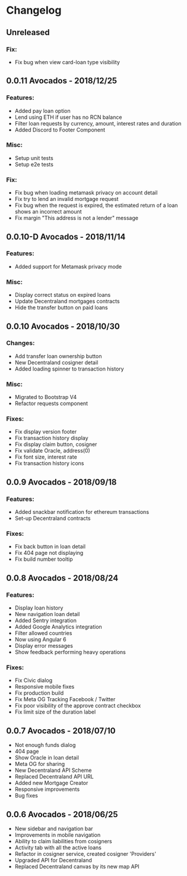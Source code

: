# Changelog

## Unreleased

### Fix:
- Fix bug when view card-loan type visibility

## **0.0.11** Avocados - 2018/12/25

### Features:
- Added pay loan option
- Lend using ETH if user has no RCN balance
- Filter loan requests by currency, amount, interest rates and duration
- Added Discord to Footer Component

### Misc:
- Setup unit tests
- Setup e2e tests

### Fix:
- Fix bug when loading metamask privacy on account detail
- Fix try to lend an invalid mortgage request
- Fix bug when the request is expired, the estimated return of a loan shows an incorrect amount
- Fix margin "This address is not a lender" message

## **0.0.10-D** Avocados - 2018/11/14

### Features:
- Added support for Metamask privacy mode

### Misc:
- Display correct status on expired loans
- Update Decentraland mortgages contracts
- Hide the transfer button on paid loans 

## **0.0.10** Avocados - 2018/10/30

### Changes:
- Add transfer loan ownership button
- New Decentraland cosigner detail
- Added loading spinner to transaction history

### Misc:
- Migrated to Bootstrap V4
- Refactor requests component

### Fixes:
- Fix display version footer
- Fix transaction history display
- Fix display claim button, cosigner
- Fix validate Oracle, address(0)
- Fix font size, interest rate
- Fix transaction history icons

## **0.0.9** Avocados - 2018/09/18

### Features:
- Added snackbar notification for ethereum transactions
- Set-up Decentraland contracts

### Fixes:
- Fix back button in loan detail
- Fix 404 page not displaying
- Fix build number tooltip

## **0.0.8** Avocados - 2018/08/24

### Features:
- Display loan history
- New navigation loan detail
- Added Sentry integration
- Added Google Analytics integration
- Filter allowed countries
- Now using Angular 6
- Display error messages
- Show feedback performing heavy operations

### Fixes:
- Fix Civic dialog
- Responsive mobile fixes
- Fix production build
- Fix Meta OG Tracking Facebook / Twitter
- Fix poor visibility of the approve contract checkbox
- Fix limit size of the duration label

## **0.0.7** Avocados - 2018/07/10

- Not enough funds dialog
- 404 page
- Show Oracle in loan detail
- Meta OG for sharing
- New Decentraland API Scheme
- Replaced Decentraland API URL
- Added new Mortgage Creator
- Responsive improvements
- Bug fixes

## **0.0.6** Avocados - 2018/06/25

- New sidebar and navigation bar
- Improvements in mobile navigation
- Ability to claim liabilities from cosigners
- Activity tab with all the active loans
- Refactor in cosigner service, created cosigner 'Providers'
- Upgraded API for Decentraland
- Replaced Decentraland canvas by its new map API
